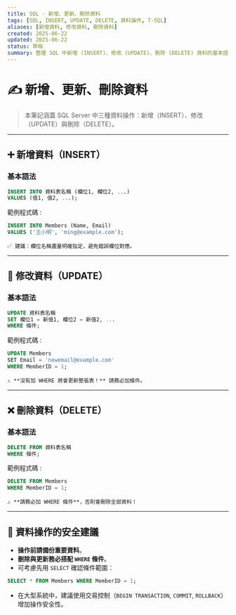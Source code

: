 ```yaml
---
title: SQL - 新增、更新、刪除資料
tags: [SQL, INSERT, UPDATE, DELETE, 資料操作, T-SQL]
aliases: [新增資料, 修改資料, 刪除資料]
created: 2025-06-22
updated: 2025-06-22
status: 草稿
summary: 整理 SQL 中新增 (INSERT)、修改 (UPDATE)、刪除 (DELETE) 資料的基本語法與範例，並補充資料安全性注意事項。
---
```


# ✍️ 新增、更新、刪除資料

>本筆記涵蓋 SQL Server 中三種資料操作：新增（INSERT）、修改（UPDATE）與刪除（DELETE）。

---

## ➕ 新增資料（INSERT）

### 基本語法

```sql
INSERT INTO 資料表名稱 (欄位1, 欄位2, ...)
VALUES (值1, 值2, ...);
```

範例程式碼 : 

```sql
INSERT INTO Members (Name, Email)
VALUES ('王小明', 'ming@example.com');
```
	✅ 建議：欄位名稱盡量明確指定，避免錯誤欄位對應。

---
## 📝 修改資料（UPDATE）

### 基本語法

```sql
UPDATE 資料表名稱
SET 欄位1 = 新值1, 欄位2 = 新值2, ...
WHERE 條件;
```

範例程式碼 : 

```sql
UPDATE Members
SET Email = 'newemail@example.com'
WHERE MemberID = 1;
```
	⚠️ **沒有加 WHERE 將會更新整張表！** 請務必加條件。

---
## ❌ 刪除資料（DELETE）

### 基本語法

```sql
DELETE FROM 資料表名稱
WHERE 條件;
```

範例程式碼 : 

```sql
DELETE FROM Members
WHERE MemberID = 1;
```
	⚠️ **請務必加 WHERE 條件**，否則會刪除全部資料！

---
## 🔐 資料操作的安全建議

- **操作前請備份重要資料**。
- **刪除與更新務必搭配 `WHERE` 條件**。
- 可考慮先用 `SELECT` 確認條件範圍：
```sql
SELECT * FROM Members WHERE MemberID = 1;
```
- 在大型系統中，建議使用交易控制（`BEGIN TRANSACTION`, `COMMIT`, `ROLLBACK`）增加操作安全性。